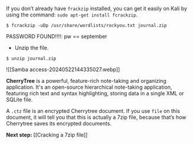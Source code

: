 If you don’t already have `frackzip` installed, you can get it easily on Kali by using the command: `sudo apt-get install fcrackzip`.
```
$ fcrackzip -uDp /usr/share/wordlists/rockyou.txt journal.zip
```

PASSWORD FOUND!!!!: pw == september

- Unzip the file.
```
$ unzip journal.zip 

```

![[Samba access-20240522144335027.webp]]

**CherryTree** is a powerful, feature-rich note-taking and organizing application. It's an open-source hierarchical note-taking application, featuring rich text and syntax highlighting, storing data in a single XML or SQLite file.

A `.ctz` file is an encrypted Cherrytree document. If you use `file` on this document, it will tell you that this is actually a 7zip file, because that’s how Cherrytree saves its encrypted documents.

**Next step:** [[Cracking a 7zip file]]

